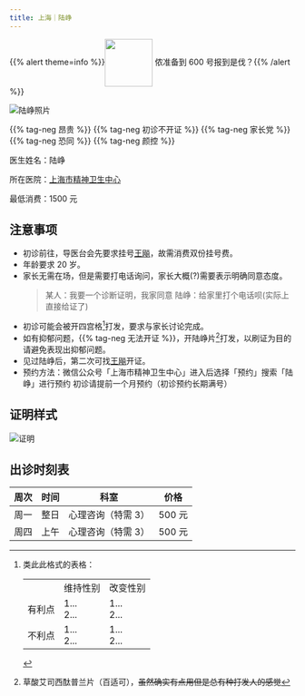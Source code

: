 ```yaml
---
title: 上海｜陆峥
---
```


{{% alert theme=info %}}<img src="/images/wpnl.jpg" style="display:inline;height:6em;vertical-align: middle" /> 侬准备到 600 号报到是伐？{{% /alert %}}

![陆峥照片](images/doctor/lu-zheng.jpg)

{{% tag-neg 昂贵 %}} {{% tag-neg 初诊不开证 %}}
{{% tag-neg 家长党 %}} {{% tag-neg 恐同 %}} {{% tag-neg 颜控 %}}

医生姓名：陆峥

所在医院：[上海市精神卫生中心](https://www.amap.com/place/B0HR6N4LN1)

最低消费：1500 元

## 注意事项

- 初诊前往，导医台会先要求挂号<a href="../wang-biao/">王飚</a>，故需消费双份挂号费。
- 年龄要求 20 岁。
- 家长无需在场，但是需要打电话询问，家长大概(?)需要表示明确同意态度。
  > 某人：我要一个诊断证明，我家同意
  > 陆峥：给家里打个电话呗(实际上直接给证了)
- 初诊可能会被开四宫格[^1]打发，要求与家长讨论完成。
- 如有抑郁问题，{{% tag-neg 无法开证 %}}，开陆峥片[^2]打发，以刷证为目的请避免表现出抑郁问题。
- 见过陆峥后，第二次可找<a href="../wang-biao/">王飚</a>开证。
- 预约方法：微信公众号「上海市精神卫生中心」进入后选择「预约」搜索「陆峥」进行预约
  初诊请提前一个月预约（初诊预约长期满号）

## 证明样式

![证明](images/doctor/lu-zheng-zm.jpg)

## 出诊时刻表

| 周次 | 时间 |        科室        |  价格  |
| :--: | :--: | :----------------: | :----: |
| 周一 | 整日 | 心理咨询（特需 3） | 500 元 |
| 周四 | 上午 | 心理咨询（特需 3） | 500 元 |

[^1]: 类此此格式的表格：<table><tr>&nbsp;<td></td><td>维持性别</td><td>改变性别</td></tr><tr><td>有利点</td><td>1...<br>2...</td><td>1...<br>2...</td></tr><tr><td>不利点</td><td>1...<br>2...</td><td>1...<br>2...</td></tr></table>
[^2]: 草酸艾司西酞普兰片（百适可），~~虽然确实有点用但是总有种打发人的感觉~~

